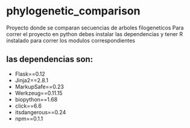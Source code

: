 # phylogenetic_comparison
Proyecto donde se comparan secuencias de arboles filogeneticos
Para correr el proyecto en python debes instalar las dependencias y tener R instalado para correr los modulos correspondientes

## las dependencias son:
* Flask==0.12
* Jinja2==2.8.1
* MarkupSafe==0.23
* Werkzeug==0.11.15
* biopython==1.68
* click==6.6
* itsdangerous==0.24
* npm==0.1.1
